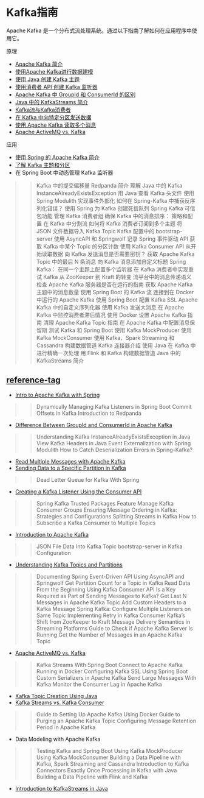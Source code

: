 # Kafka指南

Apache Kafka 是一个分布式流处理系统。通过以下指南了解如何在应用程序中使用它。

原理

- [Apache Kafka 简介](../apache-kafka-2/apache-kafka_zh.md)
- [使用Apache Kafka进行数据建模](../algorithms-modules/apache-kafka-data-modeling_zh.md)
- [使用 Java 创建 Kafka 主题](kafka-topic-creation_zh.md)
- [使用消费者 API 创建 Kafka 监听器](../apache-kafka-2/kafka-create-listener-consumer-api_zh.md)
- [Apache Kafka 中 GroupId 和 ConsumerId 的区别](../spring-kafka-3/apache-kafka-groupid-vs-consumerid_zh.md)
- [Java 中的 KafkaStreams 简介](java-kafka-streams_zh.md)
- [Kafka流与Kafka消费者](java-kafka-streams-vs-kafka-consumer_zh.md)
- [在 Kafka 中向特定分区发送数据](../spring-kafka/kafka-send-data-partition_zh.md)
- [使用 Apache Kafka 读取多个消息](../apache-kafka-2/kafka-read-multiple-messages_zh.md)
- [Apache ActiveMQ vs. Kafka](apache-activemq-vs-kafka_zh.md)

应用

- [使用 Spring 的 Apache Kafka 简介](../spring-kafka/spring-kafka_zh.md)
- [了解 Kafka 主题和分区](../spring-kafka-2/kafka-topics-partitions_zh.md)
- 在 Spring Boot 中动态管理 Kafka 监听器

>> Kafka 中的提交偏移量
>> Redpanda 简介
>> 理解 Java 中的 Kafka InstanceAlreadyExistsException
>> 用 Java 查看 Kafka 头文件
>> 使用 Spring Modulith 实现事件外部化
>> 如何在 Spring-Kafka 中捕获反序列化错误？
>> 使用 Spring 为 Kafka 创建死信队列
>> Spring Kafka 可信包功能
>> 管理 Kafka 消费者组
>> 确保 Kafka 中的消息排序： 策略和配置
>> 在 Kafka 中分割流
>> 如何将 Kafka 消费者订阅到多个主题
>> 将 JSON 文件数据导入 Kafka Topic
>> Kafka 配置中的 bootstrap-server
>> 使用 AsyncAPI 和 Springwolf 记录 Spring 事件驱动 API
>> 获取 Kafka 中某个 Topic 的分区计数
>> 使用 Kafka Consumer API 从开始读取数据
>> 向 Kafka 发送消息是否需要密钥？
>> 获取 Apache Kafka Topic 中的最后 N 条消息
>> 向 Kafka 消息添加自定义标题
>> Spring Kafka： 在同一个主题上配置多个监听器
>> 在 Kafka 消费者中实现重试
>> Kafka 从 ZooKeeper 到 Kraft 的转变
>> 流平台中的消息传递语义
>> 检查 Apache Kafka 服务器是否在运行的指南
>> 获取 Apache Kafka 主题中的消息数量
>> 使用 Spring Boot 的 Kafka 流
>> 连接到在 Docker 中运行的 Apache Kafka
>> 使用 Spring Boot 配置 Kafka SSL
>> Apache Kafka 中的自定义序列化器
>> 使用 Kafka 发送大消息
>> 在 Apache Kafka 中监控消费者滞后情况
>> 使用 Docker 设置 Apache Kafka 指南
>> 清理 Apache Kafka Topic 指南
>> 在 Apache Kafka 中配置消息保留期
>> 测试 Kafka 和 Spring Boot
>> 使用 Kafka MockProducer
>> 使用 Kafka MockConsumer
>> 使用 Kafka、Spark Streaming 和 Cassandra 构建数据管道
>> Kafka 连接器介绍
>> 使用 Java 在 Kafka 中进行精确一次处理
>> 用 Flink 和 Kafka 构建数据管道
>> Java 中的 KafkaStreams 简介

## [reference-tag](https://www.baeldung.com/tag/kafka)

- [Intro to Apache Kafka with Spring](https://www.baeldung.com/spring-kafka)

>> Dynamically Managing Kafka Listeners in Spring Boot
>> Commit Offsets in Kafka
>> Introduction to Redpanda

- [Difference Between GroupId and ConsumerId in Apache Kafka](https://www.baeldung.com/apache-kafka-groupid-vs-consumerid)

>> Understanding Kafka InstanceAlreadyExistsException in Java
>> View Kafka Headers in Java
>> Event Externalization with Spring Modulith
>> How to Catch Deserialization Errors in Spring-Kafka?

- [Read Multiple Messages with Apache Kafka](https://www.baeldung.com/kafka-read-multiple-messages)
- [Sending Data to a Specific Partition in Kafka](https://www.baeldung.com/kafka-send-data-partition)

>> Dead Letter Queue for Kafka With Spring

- [Creating a Kafka Listener Using the Consumer API](https://www.baeldung.com/kafka-create-listener-consumer-api)

>> Spring Kafka Trusted Packages Feature
>> Manage Kafka Consumer Groups
>> Ensuring Message Ordering in Kafka: Strategies and Configurations
>> Splitting Streams in Kafka
>> How to Subscribe a Kafka Consumer to Multiple Topics

- [Introduction to Apache Kafka](https://www.baeldung.com/apache-kafka)

>> JSON File Data Into Kafka Topic
>> bootstrap-server in Kafka Configuration

- [Understanding Kafka Topics and Partitions](https://www.baeldung.com/kafka-topics-partitions)

>> Documenting Spring Event-Driven API Using AsyncAPI and Springwolf
>> Get Partition Count for a Topic in Kafka
>> Read Data From the Beginning Using Kafka Consumer API
>> Is a Key Required as Part of Sending Messages to Kafka?
>> Get Last N Messages in Apache Kafka Topic
>> Add Custom Headers to a Kafka Message
>> Spring Kafka: Configure Multiple Listeners on Same Topic
>> Implementing Retry in Kafka Consumer
>> Kafka’s Shift from ZooKeeper to Kraft
>> Message Delivery Semantics in Streaming Platforms
>> Guide to Check if Apache Kafka Server Is Running
>> Get the Number of Messages in an Apache Kafka Topic

- [Apache ActiveMQ vs. Kafka](https://www.baeldung.com/apache-activemq-vs-kafka)

>> Kafka Streams With Spring Boot
>> Connect to Apache Kafka Running in Docker
>> Configuring Kafka SSL Using Spring Boot
>> Custom Serializers in Apache Kafka
>> Send Large Messages With Kafka
>> Monitor the Consumer Lag in Apache Kafka

- [Kafka Topic Creation Using Java](https://www.baeldung.com/kafka-topic-creation)
- [Kafka Streams vs. Kafka Consumer](https://www.baeldung.com/java-kafka-streams-vs-kafka-consumer)

>> Guide to Setting Up Apache Kafka Using Docker
>> Guide to Purging an Apache Kafka Topic
>> Configuring Message Retention Period in Apache Kafka

- Data Modeling with Apache Kafka

>> Testing Kafka and Spring Boot
>> Using Kafka MockProducer
>> Using Kafka MockConsumer
>> Building a Data Pipeline with Kafka, Spark Streaming and Cassandra
>> Introduction to Kafka Connectors
>> Exactly Once Processing in Kafka with Java
>> Building a Data Pipeline with Flink and Kafka

- [Introduction to KafkaStreams in Java](https://www.baeldung.com/java-kafka-streams)
